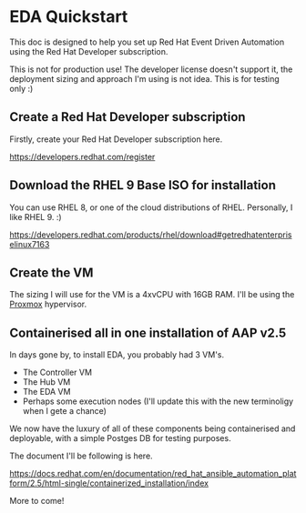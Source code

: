 # EDA Quickstart
This doc is designed to help you set up Red Hat Event Driven Automation using the Red Hat Developer subscription.

This is not for production use! The developer license doesn't support it, the deployment sizing and approach I'm using is not idea. This is for testing only :) 

## Create a Red Hat Developer subscription

Firstly, create your Red Hat Developer subscription here.

https://developers.redhat.com/register

## Download the RHEL 9 Base ISO for installation
You can use RHEL 8, or one of the cloud distributions of RHEL. Personally, I like RHEL 9. :) 

https://developers.redhat.com/products/rhel/download#getredhatenterpriselinux7163

## Create the VM
The sizing I will use for the VM is a 4xvCPU with 16GB RAM. I'll be using the [Proxmox](https://www.proxmox.com/en/) hypervisor.

## Containerised all in one installation of AAP v2.5
In days gone by, to install EDA, you probably had 3 VM's. 

* The Controller VM
* The Hub VM
* The EDA VM
* Perhaps some execution nodes (I'll update this with the new terminoligy when I gete a chance)

We now have the luxury of all of these components being containerised and deployable, with a simple Postges DB for testing purposes.

The document I'll be following is here. 

https://docs.redhat.com/en/documentation/red_hat_ansible_automation_platform/2.5/html-single/containerized_installation/index

More to come!